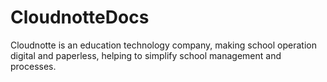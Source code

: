 # CloudnotteDocs
Cloudnotte is an education technology company, making school operation digital and paperless, helping to simplify school management and processes.
